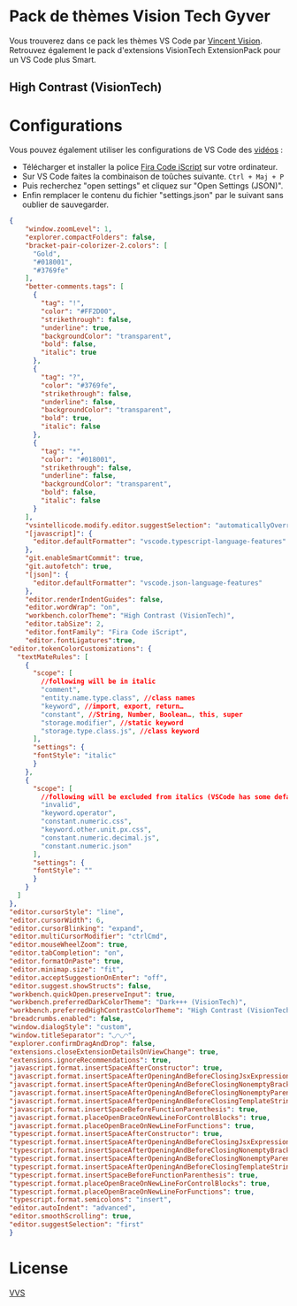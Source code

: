 # Pack de thèmes Vision Tech Gyver

Vous trouverez dans ce pack les thèmes VS Code par [Vincent Vision](https://www.youtube.com/channel/UC0obaoAHO-BMgIXGjGoZHOA). Retrouvez également le pack d'extensions VisionTech ExtensionPack pour un VS Code plus Smart.

## High Contrast (VisionTech)


# Configurations

Vous pouvez également utiliser les configurations de VS Code des [vidéos](https://www.youtube.com/channel/UC0obaoAHO-BMgIXGjGoZHOA) :
- Télécharger et installer la police [Fira Code iScript](https://github.com/kencrocken/FiraCodeiScript) sur votre ordinateur.
- Sur VS Code faites la combinaison de toûches suivante. `Ctrl + Maj + P`
- Puis recherchez "open settings" et cliquez sur "Open Settings (JSON)".
- Enfin remplacer le contenu du fichier "settings.json" par le suivant sans oublier de sauvegarder.

```json
{
    "window.zoomLevel": 1,
    "explorer.compactFolders": false,
    "bracket-pair-colorizer-2.colors": [
      "Gold",
      "#018001",
      "#3769fe"
    ],
    "better-comments.tags": [
      {
        "tag": "!",
        "color": "#FF2D00",
        "strikethrough": false,
        "underline": true,
        "backgroundColor": "transparent",
        "bold": false,
        "italic": true
      },
      {
        "tag": "?",
        "color": "#3769fe",
        "strikethrough": false,
        "underline": false,
        "backgroundColor": "transparent",
        "bold": true,
        "italic": false
      },
      {
        "tag": "*",
        "color": "#018001",
        "strikethrough": false,
        "underline": false,
        "backgroundColor": "transparent",
        "bold": false,
        "italic": false
      }
    ],
    "vsintellicode.modify.editor.suggestSelection": "automaticallyOverrodeDefaultValue",
    "[javascript]": {
      "editor.defaultFormatter": "vscode.typescript-language-features"
    },
    "git.enableSmartCommit": true,
    "git.autofetch": true,
    "[json]": {
      "editor.defaultFormatter": "vscode.json-language-features"
    },
    "editor.renderIndentGuides": false,
    "editor.wordWrap": "on",
    "workbench.colorTheme": "High Contrast (VisionTech)",
    "editor.tabSize": 2,
    "editor.fontFamily": "Fira Code iScript",
    "editor.fontLigatures":true,
"editor.tokenColorCustomizations": {
  "textMateRules": [
    {
      "scope": [
        //following will be in italic
        "comment",
        "entity.name.type.class", //class names
        "keyword", //import, export, return…
        "constant", //String, Number, Boolean…, this, super
        "storage.modifier", //static keyword
        "storage.type.class.js", //class keyword
      ],
      "settings": {
      "fontStyle": "italic"
      }
    },
    {
      "scope": [
        //following will be excluded from italics (VSCode has some defaults for italics)
        "invalid",
        "keyword.operator",
        "constant.numeric.css",
        "keyword.other.unit.px.css",
        "constant.numeric.decimal.js",
        "constant.numeric.json"
      ],
      "settings": {
      "fontStyle": ""
      }
    }
  ]
},
"editor.cursorStyle": "line",
"editor.cursorWidth": 6,
"editor.cursorBlinking": "expand",
"editor.multiCursorModifier": "ctrlCmd",
"editor.mouseWheelZoom": true,
"editor.tabCompletion": "on",
"editor.formatOnPaste": true,
"editor.minimap.size": "fit",
"editor.acceptSuggestionOnEnter": "off",
"editor.suggest.showStructs": false,
"workbench.quickOpen.preserveInput": true,
"workbench.preferredDarkColorTheme": "Dark+++ (VisionTech)",
"workbench.preferredHighContrastColorTheme": "High Contrast (VisionTech)",
"breadcrumbs.enabled": false,
"window.dialogStyle": "custom",
"window.titleSeparator": "◡◠◡◠",
"explorer.confirmDragAndDrop": false,
"extensions.closeExtensionDetailsOnViewChange": true,
"extensions.ignoreRecommendations": true,
"javascript.format.insertSpaceAfterConstructor": true,
"javascript.format.insertSpaceAfterOpeningAndBeforeClosingJsxExpressionBraces": true,
"javascript.format.insertSpaceAfterOpeningAndBeforeClosingNonemptyBrackets": true,
"javascript.format.insertSpaceAfterOpeningAndBeforeClosingNonemptyParenthesis": true,
"javascript.format.insertSpaceAfterOpeningAndBeforeClosingTemplateStringBraces": true,
"javascript.format.insertSpaceBeforeFunctionParenthesis": true,
"javascript.format.placeOpenBraceOnNewLineForControlBlocks": true,
"javascript.format.placeOpenBraceOnNewLineForFunctions": true,
"typescript.format.insertSpaceAfterConstructor": true,
"typescript.format.insertSpaceAfterOpeningAndBeforeClosingJsxExpressionBraces": true,
"typescript.format.insertSpaceAfterOpeningAndBeforeClosingNonemptyBrackets": true,
"typescript.format.insertSpaceAfterOpeningAndBeforeClosingNonemptyParenthesis": true,
"typescript.format.insertSpaceAfterOpeningAndBeforeClosingTemplateStringBraces": true,
"typescript.format.insertSpaceBeforeFunctionParenthesis": true,
"typescript.format.placeOpenBraceOnNewLineForControlBlocks": true,
"typescript.format.placeOpenBraceOnNewLineForFunctions": true,
"typescript.format.semicolons": "insert",
"editor.autoIndent": "advanced",
"editor.smoothScrolling": true,
"editor.suggestSelection": "first"
}
```

# License

[VVS](https://github.com/VincentVision/VisionTech-ExtensionPacks/blob/main/LICENSE)